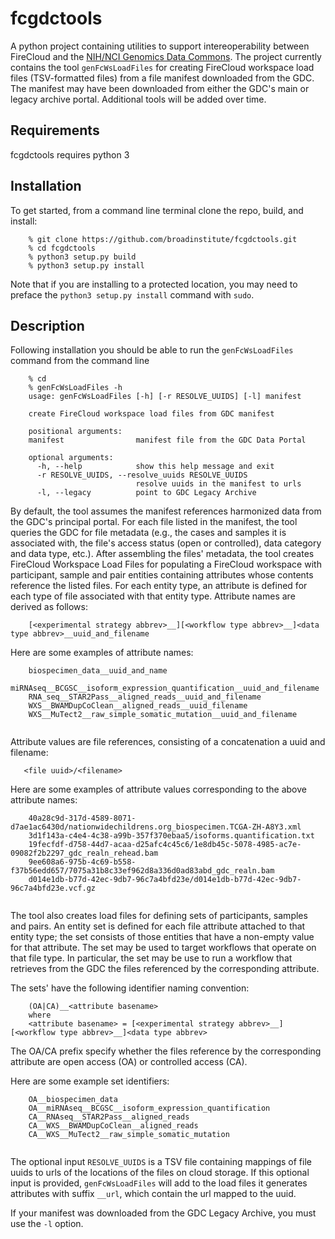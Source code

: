 # fcgdctools
A python project containing utilities to support intereoperability between FireCloud and the [NIH/NCI Genomics Data Commons](https://gdc.cancer.gov/).  The project currently contains the tool `genFcWsLoadFiles` for creating FireCloud workspace load files (TSV-formatted files) from a file manifest downloaded from the GDC.  The manifest may have been downloaded from either the GDC's main or legacy archive portal.  Additional tools will be added over time.  

## Requirements
fcgdctools requires python 3

## Installation

To get started, from a command line terminal clone the repo, build, and install:

```
	% git clone https://github.com/broadinstitute/fcgdctools.git
	% cd fcgdctools
	% python3 setup.py build
	% python3 setup.py install
```
Note that if you are installing to a protected location, you may need to preface the `python3 setup.py install` command with `sudo`.  

## Description
Following installation you should be able to run the `genFcWsLoadFiles` command from the command line

```
	% cd
	% genFcWsLoadFiles -h
	usage: genFcWsLoadFiles [-h] [-r RESOLVE_UUIDS] [-l] manifest

	create FireCloud workspace load files from GDC manifest

	positional arguments:
  	manifest                manifest file from the GDC Data Portal

	optional arguments:
  	  -h, --help            show this help message and exit
  	  -r RESOLVE_UUIDS, --resolve_uuids RESOLVE_UUIDS
                            resolve uuids in the manifest to urls
  	  -l, --legacy          point to GDC Legacy Archive
  ```
By default, the tool assumes the manifest references harmonized data from the GDC's principal portal.  For each file listed in the manifest, the tool queries the GDC for file metadata (e.g., the cases and samples it is associated with, the file's access status (open or controlled), data category and data type, etc.). After assembling the files' metadata, the tool creates FireCloud Workspace Load Files for populating a FireCloud workspace with participant, sample and pair entities containing attributes whose contents reference the listed files.  For each entity type, an attribute is defined for each type of file associated with that entity type.  Attribute names are derived as follows:

```
    [<experimental strategy abbrev>__][<workflow type abbrev>__]<data type abbrev>__uuid_and_filename
```
Here are some examples of attribute names:

```
    biospecimen_data__uuid_and_name
    miRNAseq__BCGSC__isoform_expression_quantification__uuid_and_filename
    RNA_seq__STAR2Pass__aligned_reads__uuid_and_filename
    WXS__BWAMDupCoClean__aligned_reads__uuid_filename
    WXS__MuTect2__raw_simple_somatic_mutation__uuid_and_filename
    
```

Attribute values are file references, consisting of a concatenation a uuid and filename:

```
   <file uuid>/<filename>
```

Here are some examples of attribute values corresponding to the above attribute names:

```
    40a28c9d-317d-4589-8071-d7ae1ac6430d/nationwidechildrens.org_biospecimen.TCGA-ZH-A8Y3.xml
    3d1f143a-c4e4-4c38-a99b-357f370ebaa5/isoforms.quantification.txt
    19fecfdf-d758-44d7-acaa-d25afc4c45c6/1e8db45c-5078-4985-ac7e-09082f2b2297_gdc_realn_rehead.bam
    9ee608a6-975b-4c69-b558-f37b56edd657/7075a31b8c33ef962d8a336d0ad83abd_gdc_realn.bam
    d014e1db-b77d-42ec-9db7-96c7a4bfd23e/d014e1db-b77d-42ec-9db7-96c7a4bfd23e.vcf.gz
    
```
The tool also creates load files for defining sets of participants, samples and pairs.  An entity set is defined for each file attribute attached to that entity type; the set consists of those entities that have a non-empty value for that attribute.  The set may be used to target workflows that operate on that file type.  In particular, the set may be use to run a workflow that retrieves from the GDC the files referenced by the corresponding attribute.  

The sets' have the following identifier naming convention:

```
	(OA|CA)__<attribute basename>
	where
	<attribute basename> = [<experimental strategy abbrev>__][<workflow type abbrev>__]<data type abbrev>
``` 

The OA/CA prefix specify whether the files reference by the corresponding attribute are open access (OA) or controlled access (CA).

Here are some example set identifiers:

```
	OA__biospecimen_data
	OA__miRNAseq__BCGSC__isoform_expression_quantification
	CA__RNAseq__STAR2Pass__aligned_reads
	CA__WXS__BWAMDupCoClean__aligned_reads
	CA__WXS__MuTect2__raw_simple_somatic_mutation
	
```

The optional input `RESOLVE_UUIDS` is a TSV file containing mappings of file uuids to urls of the locations of the files on cloud storage.  If this optional input is provided, `genFcWsLoadFiles` will add to the load files it generates attributes with suffix `__url`, which contain the url mapped to the uuid.

If your manifest was downloaded from the GDC Legacy Archive, you must use the `-l` option.